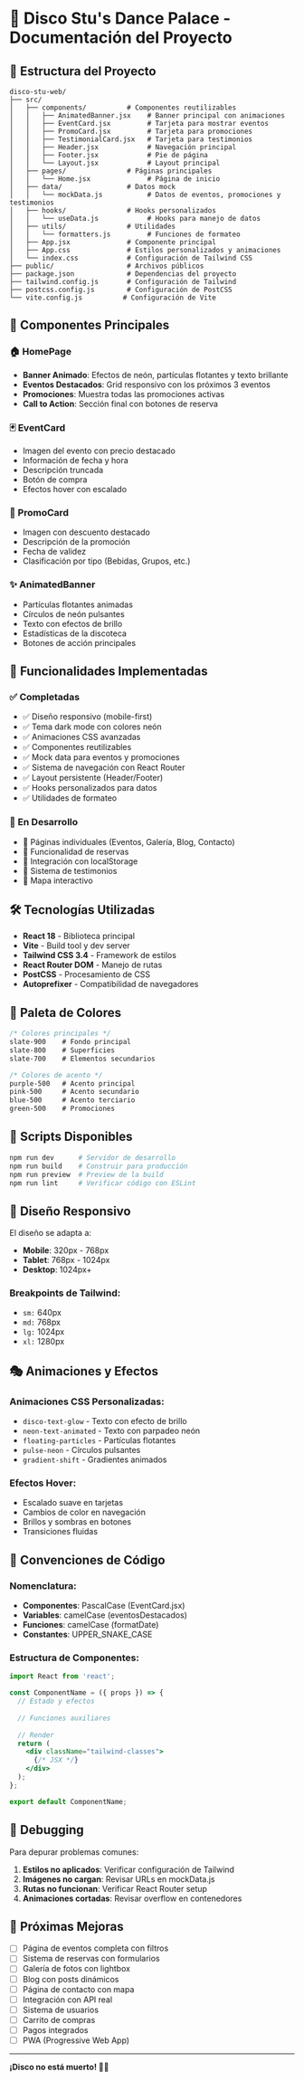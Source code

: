 # 🕺 Disco Stu's Dance Palace - Documentación del Proyecto

## 📁 Estructura del Proyecto

```
disco-stu-web/
├── src/
│   ├── components/          # Componentes reutilizables
│   │   ├── AnimatedBanner.jsx    # Banner principal con animaciones
│   │   ├── EventCard.jsx         # Tarjeta para mostrar eventos
│   │   ├── PromoCard.jsx         # Tarjeta para promociones
│   │   ├── TestimonialCard.jsx   # Tarjeta para testimonios
│   │   ├── Header.jsx            # Navegación principal
│   │   ├── Footer.jsx            # Pie de página
│   │   └── Layout.jsx            # Layout principal
│   ├── pages/               # Páginas principales
│   │   └── Home.jsx              # Página de inicio
│   ├── data/                # Datos mock
│   │   └── mockData.js           # Datos de eventos, promociones y testimonios
│   ├── hooks/               # Hooks personalizados
│   │   └── useData.js            # Hooks para manejo de datos
│   ├── utils/               # Utilidades
│   │   └── formatters.js         # Funciones de formateo
│   ├── App.jsx              # Componente principal
│   ├── App.css              # Estilos personalizados y animaciones
│   └── index.css            # Configuración de Tailwind CSS
├── public/                  # Archivos públicos
├── package.json             # Dependencias del proyecto
├── tailwind.config.js       # Configuración de Tailwind
├── postcss.config.js        # Configuración de PostCSS
└── vite.config.js          # Configuración de Vite
```

## 🎨 Componentes Principales

### 🏠 HomePage
- **Banner Animado**: Efectos de neón, partículas flotantes y texto brillante
- **Eventos Destacados**: Grid responsivo con los próximos 3 eventos
- **Promociones**: Muestra todas las promociones activas
- **Call to Action**: Sección final con botones de reserva

### 🃏 EventCard
- Imagen del evento con precio destacado
- Información de fecha y hora
- Descripción truncada
- Botón de compra
- Efectos hover con escalado

### 🎫 PromoCard  
- Imagen con descuento destacado
- Descripción de la promoción
- Fecha de validez
- Clasificación por tipo (Bebidas, Grupos, etc.)

### ✨ AnimatedBanner
- Partículas flotantes animadas
- Círculos de neón pulsantes
- Texto con efectos de brillo
- Estadísticas de la discoteca
- Botones de acción principales

## 🎯 Funcionalidades Implementadas

### ✅ Completadas
- ✅ Diseño responsivo (mobile-first)
- ✅ Tema dark mode con colores neón
- ✅ Animaciones CSS avanzadas
- ✅ Componentes reutilizables
- ✅ Mock data para eventos y promociones
- ✅ Sistema de navegación con React Router
- ✅ Layout persistente (Header/Footer)
- ✅ Hooks personalizados para datos
- ✅ Utilidades de formateo

### 🔄 En Desarrollo
- 🔄 Páginas individuales (Eventos, Galería, Blog, Contacto)
- 🔄 Funcionalidad de reservas
- 🔄 Integración con localStorage
- 🔄 Sistema de testimonios
- 🔄 Mapa interactivo

## 🛠️ Tecnologías Utilizadas

- **React 18** - Biblioteca principal
- **Vite** - Build tool y dev server
- **Tailwind CSS 3.4** - Framework de estilos
- **React Router DOM** - Manejo de rutas
- **PostCSS** - Procesamiento de CSS
- **Autoprefixer** - Compatibilidad de navegadores

## 🎨 Paleta de Colores

```css
/* Colores principales */
slate-900    # Fondo principal
slate-800    # Superficies
slate-700    # Elementos secundarios

/* Colores de acento */
purple-500   # Acento principal
pink-500     # Acento secundario  
blue-500     # Acento terciario
green-500    # Promociones
```

## 🚀 Scripts Disponibles

```bash
npm run dev      # Servidor de desarrollo
npm run build    # Construir para producción
npm run preview  # Preview de la build
npm run lint     # Verificar código con ESLint
```

## 📱 Diseño Responsivo

El diseño se adapta a:
- **Mobile**: 320px - 768px
- **Tablet**: 768px - 1024px  
- **Desktop**: 1024px+

### Breakpoints de Tailwind:
- `sm:` 640px
- `md:` 768px
- `lg:` 1024px
- `xl:` 1280px

## 🎭 Animaciones y Efectos

### Animaciones CSS Personalizadas:
- `disco-text-glow` - Texto con efecto de brillo
- `neon-text-animated` - Texto con parpadeo neón
- `floating-particles` - Partículas flotantes
- `pulse-neon` - Círculos pulsantes
- `gradient-shift` - Gradientes animados

### Efectos Hover:
- Escalado suave en tarjetas
- Cambios de color en navegación
- Brillos y sombras en botones
- Transiciones fluidas

## 📝 Convenciones de Código

### Nomenclatura:
- **Componentes**: PascalCase (EventCard.jsx)
- **Variables**: camelCase (eventosDestacados)
- **Funciones**: camelCase (formatDate)
- **Constantes**: UPPER_SNAKE_CASE

### Estructura de Componentes:
```jsx
import React from 'react';

const ComponentName = ({ props }) => {
  // Estado y efectos
  
  // Funciones auxiliares
  
  // Render
  return (
    <div className="tailwind-classes">
      {/* JSX */}
    </div>
  );
};

export default ComponentName;
```

## 🐛 Debugging

Para depurar problemas comunes:

1. **Estilos no aplicados**: Verificar configuración de Tailwind
2. **Imágenes no cargan**: Revisar URLs en mockData.js
3. **Rutas no funcionan**: Verificar React Router setup
4. **Animaciones cortadas**: Revisar overflow en contenedores

## 🔮 Próximas Mejoras

- [ ] Página de eventos completa con filtros
- [ ] Sistema de reservas con formularios
- [ ] Galería de fotos con lightbox
- [ ] Blog con posts dinámicos
- [ ] Página de contacto con mapa
- [ ] Integración con API real
- [ ] Sistema de usuarios
- [ ] Carrito de compras
- [ ] Pagos integrados
- [ ] PWA (Progressive Web App)

---

**¡Disco no está muerto! 🕺✨**
